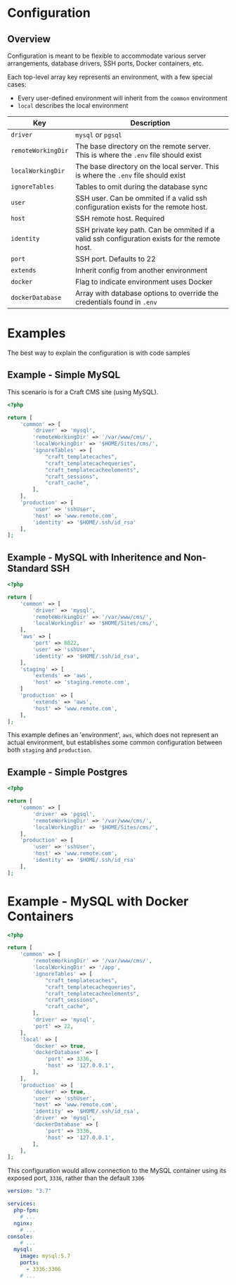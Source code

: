 # Configuration

## Overview

Configuration is meant to be flexible to accommodate various server arrangements, database drivers, SSH ports, Docker containers, etc.

Each top-level array key represents an environment, with a few special cases:
* Every user-defined environment will inherit from the `common` environment
* `local` describes the local environment

| Key | Description |
|---|---|
| `driver` | `mysql` or `pgsql` |
| `remoteWorkingDir` | The base directory on the remote server. This is where the `.env` file should exist |
| `localWorkingDir` | The base directory on the local server. This is where the `.env` file should exist |
| `ignoreTables` | Tables to omit during the database sync |
| `user` | SSH user. Can be ommited if a valid ssh configuration exists for the remote host. |
| `host` | SSH remote host. Required |
| `identity` | SSH private key path. Can be ommited if a valid ssh configuration exists for the remote host. |
| `port` | SSH port. Defaults to 22 |
| `extends` | Inherit config from another environment |
| `docker` | Flag to indicate environment uses Docker |
| `dockerDatabase` | Array with database options to override the credentials found in `.env`|

# Examples

The best way to explain the configuration is with code samples

## Example - Simple MySQL

This scenario is for a Craft CMS site (using MySQL).

```php
<?php

return [
    'common' => [
        'driver' => 'mysql',
        'remoteWorkingDir' => '/var/www/cms/',
        'localWorkingDir' => '$HOME/Sites/cms/',
        'ignoreTables' => [
            "craft_templatecaches",
            "craft_templatecachequeries",
            "craft_templatecacheelements",
            "craft_sessions",
            "craft_cache",
        ],
    ],
    'production' => [
        'user' => 'sshUser',
        'host' => 'www.remote.com',
        'identity' => '$HOME/.ssh/id_rsa'
    ],
];
```

## Example - MySQL with Inheritence and Non-Standard SSH
```php
<?php

return [
    'common' => [
        'driver' => 'mysql',
        'remoteWorkingDir' => '/var/www/cms/',
        'localWorkingDir' => '$HOME/Sites/cms/',
    ],
    'aws' => [
        'port' => 8822,
        'user' => 'sshUser',
        'identity' => '$HOME/.ssh/id_rsa',
    ],
    'staging' => [
        'extends' => 'aws',
        'host' => 'staging.remote.com',
    ]
    'production' => [
        'extends' => 'aws',
        'host' => 'www.remote.com',
    ],
];
```

This example defines an 'environment', `aws`, which does not represent an actual environment, but establishes some common configuration between both `staging` and `production`.

## Example - Simple Postgres
```php
<?php

return [
    'common' => [
        'driver' => 'pgsql',
        'remoteWorkingDir' => '/var/www/cms/',
        'localWorkingDir' => '$HOME/Sites/cms/',
    ],
    'production' => [
        'user' => 'sshUser',
        'host' => 'www.remote.com',
        'identity' => '$HOME/.ssh/id_rsa'
    ],
];
```

# Example - MySQL with Docker Containers

```php
<?php

return [
    'common' => [
        'remoteWorkingDir' => '/var/www/cms/',
        'localWorkingDir' => '/app',
        'ignoreTables' => [
            "craft_templatecaches",
            "craft_templatecachequeries",
            "craft_templatecacheelements",
            "craft_sessions",
            "craft_cache",
        ],
        'driver' => 'mysql',
        'port' => 22,
    ],
    'local' => [
        'docker' => true,
        'dockerDatabase' => [
            'port' => 3336,
            'host' => '127.0.0.1',
        ],
    ],
    'production' => [
        'docker' => true,
        'user' => 'sshUser',
        'host' => 'www.remote.com',
        'identity' => '$HOME/.ssh/id_rsa',
        'driver' => 'mysql',
        'dockerDatabase' => [
            'port' => 3336,
            'host' => '127.0.0.1',
        ],
    ],
];
```

This configuration would allow connection to the MySQL container using its exposed port, `3336`, rather than the default `3306`

```yaml
version: "3.7"

services:
  php-fpm:
    # ...
  nginx:
    # ...
console:
    # ...
  mysql:
    image: mysql:5.7
    ports:
      - 3336:3306
    # ...
```
